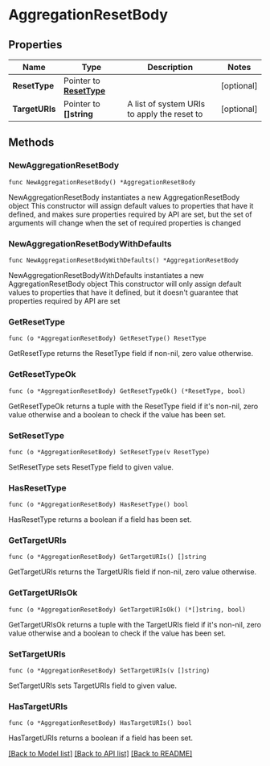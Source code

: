 # AggregationResetBody

## Properties

Name | Type | Description | Notes
------------ | ------------- | ------------- | -------------
**ResetType** | Pointer to [**ResetType**](ResetType.md) |  | [optional] 
**TargetURIs** | Pointer to **[]string** | A list of system URIs to apply the reset to | [optional] 

## Methods

### NewAggregationResetBody

`func NewAggregationResetBody() *AggregationResetBody`

NewAggregationResetBody instantiates a new AggregationResetBody object
This constructor will assign default values to properties that have it defined,
and makes sure properties required by API are set, but the set of arguments
will change when the set of required properties is changed

### NewAggregationResetBodyWithDefaults

`func NewAggregationResetBodyWithDefaults() *AggregationResetBody`

NewAggregationResetBodyWithDefaults instantiates a new AggregationResetBody object
This constructor will only assign default values to properties that have it defined,
but it doesn't guarantee that properties required by API are set

### GetResetType

`func (o *AggregationResetBody) GetResetType() ResetType`

GetResetType returns the ResetType field if non-nil, zero value otherwise.

### GetResetTypeOk

`func (o *AggregationResetBody) GetResetTypeOk() (*ResetType, bool)`

GetResetTypeOk returns a tuple with the ResetType field if it's non-nil, zero value otherwise
and a boolean to check if the value has been set.

### SetResetType

`func (o *AggregationResetBody) SetResetType(v ResetType)`

SetResetType sets ResetType field to given value.

### HasResetType

`func (o *AggregationResetBody) HasResetType() bool`

HasResetType returns a boolean if a field has been set.

### GetTargetURIs

`func (o *AggregationResetBody) GetTargetURIs() []string`

GetTargetURIs returns the TargetURIs field if non-nil, zero value otherwise.

### GetTargetURIsOk

`func (o *AggregationResetBody) GetTargetURIsOk() (*[]string, bool)`

GetTargetURIsOk returns a tuple with the TargetURIs field if it's non-nil, zero value otherwise
and a boolean to check if the value has been set.

### SetTargetURIs

`func (o *AggregationResetBody) SetTargetURIs(v []string)`

SetTargetURIs sets TargetURIs field to given value.

### HasTargetURIs

`func (o *AggregationResetBody) HasTargetURIs() bool`

HasTargetURIs returns a boolean if a field has been set.


[[Back to Model list]](../README.md#documentation-for-models) [[Back to API list]](../README.md#documentation-for-api-endpoints) [[Back to README]](../README.md)



